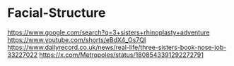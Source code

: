 # Facial-Structure
https://www.google.com/search?q=3+sisters+rhinoplasty+adventure https://www.youtube.com/shorts/eBdX4_Os7QI https://www.dailyrecord.co.uk/news/real-life/three-sisters-book-nose-job-33227022 https://x.com/Metropoles/status/1808543391292272791

